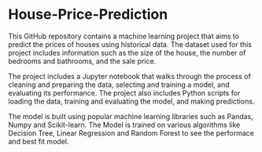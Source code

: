 # House-Price-Prediction

This GitHub repository contains a machine learning project that aims to predict the prices of houses using historical data. The dataset used for this project includes information such as the size of the house, the number of bedrooms and bathrooms, and the sale price.

The project includes a Jupyter notebook that walks through the process of cleaning and preparing the data, selecting and training a model, and evaluating its performance. The project also includes Python scripts for loading the data, training and evaluating the model, and making predictions.

The model is built using popular machine learning libraries such as Pandas, Numpy and Scikit-learn. The Model is trained on various algorithms like Decision Tree, Linear Regression and Random Forest to see the performace and best fit model.

